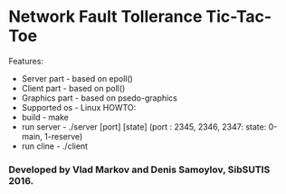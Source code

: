 #  Network Fault Tollerance Tic-Tac-Toe
Features:
* Server part - based on epoll()
* Client part - based on poll()
* Graphics part - based on psedo-graphics
* Supported os - Linux
HOWTO:
* build - make
* run server - ./server [port] [state] (port : 2345, 2346, 2347: state: 0-main, 1-reserve)
* run cline - ./client

### Developed by Vlad Markov and Denis Samoylov, SibSUTIS 2016.
